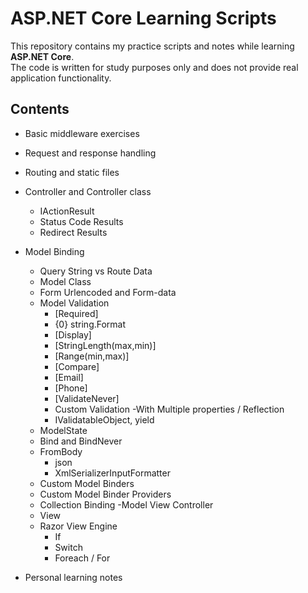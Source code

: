 # ASP.NET Core Learning Scripts

This repository contains my practice scripts and notes while learning **ASP.NET Core**.  
The code is written for study purposes only and does not provide real application functionality.

## Contents
- Basic middleware exercises  
- Request and response handling  
- Routing  and static files
- Controller and Controller class
  - IActionResult
  - Status Code Results
  - Redirect Results
- Model Binding
  - Query String vs Route Data
  - Model Class
  - Form Urlencoded and Form-data
  - Model Validation 
	- [Required]
	- {0} string.Format
	- [Display]
	- [StringLength(max,min)]
	- [Range(min,max)]
	- [Compare]
	- [Email]
	- [Phone]
	- [ValidateNever]
	- Custom Validation
	  -With Multiple properties / Reflection
	- IValidatableObject, yield
  - ModelState
  - Bind and BindNever
  - FromBody
	- json
	- XmlSerializerInputFormatter
  - Custom Model Binders
  - Custom Model Binder Providers 
  - Collection Binding
-Model View Controller
  - View
  - Razor View Engine
	- If
	- Switch
	- Foreach / For
 
- Personal learning notes  
